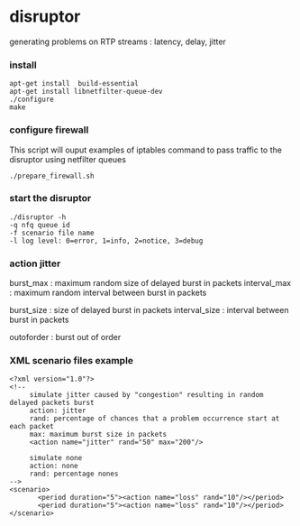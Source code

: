 # disruptor
 generating problems on RTP streams : latency, delay, jitter
 
### install
 ```
 apt-get install  build-essential
 apt-get install libnetfilter-queue-dev
 ./configure
 make
 ```
### configure firewall
 This script will ouput examples of iptables command to pass traffic to the disruptor using netfilter queues
 ```
 ./prepare_firewall.sh
 ```
### start the disruptor
```
./disruptor -h
-q nfq queue id
-f scenario file name
-l log level: 0=error, 1=info, 2=notice, 3=debug
```
###  action jitter ###

burst_max : maximum random size of delayed burst in packets
interval_max : maximum random  interval between burst in packets

burst_size : size of delayed burst in packets
interval_size : interval between burst in packets

outoforder : burst out of order

### XML scenario files example
```
<?xml version="1.0"?>
<!--
     simulate jitter caused by "congestion" resulting in random delayed packets burst
     action: jitter
     rand: percentage of chances that a problem occurrence start at each packet
     max: maximum burst size in packets
     <action name="jitter" rand="50" max="200"/>

     simulate none
     action: none
     rand: percentage nones
-->
<scenario>
       <period duration="5"><action name="loss" rand="10"/></period>
       <period duration="5"><action name="loss" rand="10"/></period>
</scenario>
```
